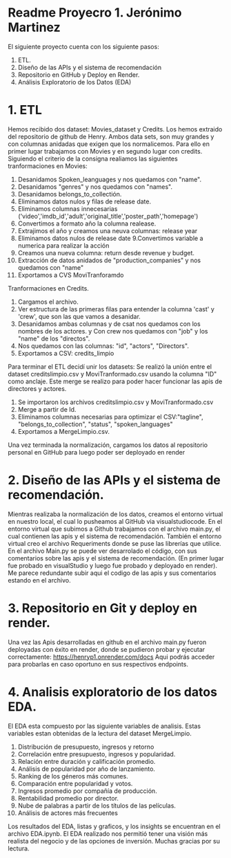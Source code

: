 # Readme Proyecro 1. Jerónimo Martinez

El siguiente proyecto cuenta con los siguiente pasos:
1. ETL.
2. Diseño de las APIs y el sistema de recomendación
3. Repositorio en GitHub  y Deploy en Render.
4. Análisis Exploratorio de los Datos (EDA)

# 1. ETL

Hemos recibido dos dataset: Movies_dataset y Credits. Los hemos extraido del repositorio de github de Henry. Ambos data sets, son muy grandes y con columnas anidadas que exigen que los normalicemos. 
Para ello en primer lugar trabajamos con Movies y en segundo lugar con credits. 
Siguiendo el criterio de la consigna realiamos las siguientes tranformaciones en Movies: 
1. Desanidamos Spoken_leanguages y nos quedamos con "name".
2. Desanidamos "genres" y nos quedamos con "names". 
3. Desanidamos belongs_to_collectión.
4. Eliminamos datos nulos y filas de release date. 
5. Eliminamos columnas innecesarias ('video','imdb_id','adult','original_title','poster_path','homepage')
6. Convertimos a formato año la columna realease.
7. Extrajimos el año y creamos una neuva columnas: release year
8. Eliminamos datos nulos de release date
9.Convertimos variable a numerica para realizar la acción
10. Creamos una nueva columna: return desde revenue y budget.
11. Extracción de datos anidados de "production_companies" y nos quedamos con "name"
12. Exportamos a CVS MoviTranforamdo

Tranformaciones en Credits.
1. Cargamos el archivo. 
2. Ver estructura de las primeras filas para entender la columna 'cast' y 'crew', que son las que vamos a desanidar.
3. Desanidamos ambas columnas y de csat nos quedamos con los nombres de los actores. y Con crew nos quedamos con "job" y los "name" de los "directos". 
4. Nos quedamos con las columnas: "id", "actors", "Directors". 
5. Exportamos a CSV: credits_limpio

Para terminar el ETL decidí unir los datasets: Se realizó la unión entre el dataset creditslimpio.csv y MoviTranformado.csv usando la columna "ID" como anclaje. Este merge se realizo para poder hacer funcionar las apis de directores y actores. 

1. Se importaron los archivos creditslimpio.csv y MoviTranformado.csv 
2. Merge a partir de Id.
3. Eliminamos columnas necesarias para optimizar el CSV:"tagline", "belongs_to_collection", "status", "spoken_languages"
4. Exportamos a MergeLimpio.csv.

Una vez terminada la normalización, cargamos los datos al repositorio personal en GitHub para luego poder ser deployado en render

# 2. Diseño de las APIs y el sistema de recomendación.

Mientras realizaba la normalización de los datos, creamos el entorno virtual en nuestro local, el cual lo pusheamos al GitHub via visualstudiocode. 
En el entorno virtual que subimos a Github trabajamos con el archivo main.py, el cual contienen las apis y el sistema de recomendación. 
También el entorno virtual creo el archivo Requeriments donde se puse las librerías que utilice. 
En el archivo Main.py se puede ver desarrolado el código, con sus comentarios sobre las apis y el sistema de recomendación. (En primer lugar fue probado en visualStudio y luego fue probado y deployado en render). Me parece redundante subir aqui el codigo de las apis y sus comentarios estando en el archivo. 

# 3. Repositorio en Git y deploy en render.

Una vez las Apis desarrolladas en github en el archivo main.py fueron deployadas con éxito en render, donde se pudieron probar y ejecutar correctamente: https://henryp1.onrender.com/docs Aqui podrás acceder para probarlas en caso oportuno en sus respectivos endpoints. 

# 4. Analisis exploratorio de los datos EDA. 

El EDA esta compuesto por las siguiente variables de analisis. Estas variables estan obtenidas de la lectura del dataset MergeLimpio. 
1. Distribución de presupuesto, ingresos y retorno
2. Correlación entre presupuesto, ingresos y popularidad.
3. Relación entre duración y calificación promedio.
4. Análisis de popularidad por año de lanzamiento.
5. Ranking de los géneros más comunes.
6. Comparación entre popularidad y votos.
7. Ingresos promedio por compañía de producción.
8. Rentabilidad promedio por director.
9. Nube de palabras a partir de los títulos de las películas.
10. Análisis de actores más frecuentes

Los resultados del EDA, listas y graficos, y los insights se encuentran en el archivo EDA.ipynb. 
El EDA realizado nos permitió tener una visión más realista del negocio y de las opciones de inversión.
​
Muchas gracias por su lectura. 

